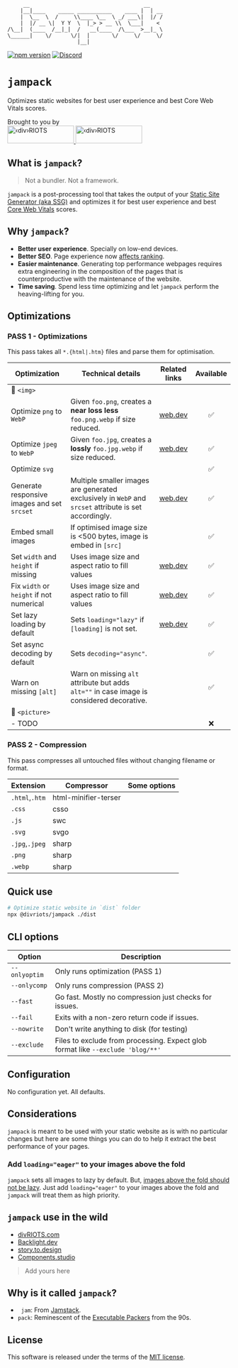 ```
     __                                    __    
    |__|____    _____ ___________    ____ |  | __
    |  \__  \  /     \\____ \__  \ _/ ___\|  |/ /
    |  |/ __ \|  Y Y  \  |_> > __ \\  \___|    < 
/\__|  (____  /__|_|  /   __(____  /\___  >__|_ \
\______|    \/      \/|  |       \/     \/     \/
                      |__|
```
[![npm version](https://img.shields.io/npm/v/@divriots/jampack)](https://npmjs.org/package/@divriots/jampack) 
[![Discord](https://img.shields.io/badge/chat-discord-blue?style=flat&logo=discord)](https://discord.gg/XkQxSU9)

# `jampack`

Optimizes static websites for best user experience and best Core Web Vitals scores.

<div>
  <div>Brought to you by</div>
  <a href="https://divRIOTS.com#gh-light-mode-only">
    <img width="150" height="40" src="https://divRIOTS.com/divriots.svg" alt="‹div›RIOTS" />
  </a>
  <a href="https://divRIOTS.com#gh-dark-mode-only">
    <img width="150" height="40" src="https://divRIOTS.com/divriots-dark.svg" alt="‹div›RIOTS" />
  </a>
</div>

## What is `jampack`?

> Not a bundler. Not a framework.

`jampack` is a post-processing tool that takes the output of your [Static Site Generator (aka SSG)](https://jamstack.org/generators/) and optimizes it for best user experience and best [Core Web Vitals](https://web.dev/learn-core-web-vitals/) scores.

## Why `jampack`?

- **Better user experience**. Specially on low-end devices.
- **Better SEO**. Page experience now [affects ranking](https://developers.google.com/search/docs/appearance/page-experience).
- **Easier maintenance**. Generating top performance webpages requires extra engineering in the composition of the pages that is counterproductive with the maintenance of the website.
- **Time saving**. Spend less time optimizing and let `jampack` perform the heaving-lifting for you.

## Optimizations

### PASS 1 - Optimizations

This pass takes all `*.{html|.htm}` files and parse them for optimisation. 

| Optimization   | Technical details     | Related links | Available |
| -------------- | --------------------- |:------------:|:---------:|
| 🔽 `<img>`      |                       |             |           |
| Optimize `png` to `WebP` | Given `foo.png`, creates a **near loss less** `foo.png.webp` if size reduced. | [web.dev](https://web.dev/uses-webp-images/) |  ✅  |
| Optimize `jpeg` to `WebP` | Given `foo.jpg`, creates a **lossly** `foo.jpg.webp` if size reduced. | [web.dev](https://web.dev/uses-webp-images/) |  ✅  |
| Optimize `svg` |  |  |  ✅  |
| Generate responsive images and set `srcset` | Multiple smaller images are generated exclusively in `WebP` and `srcset` attribute is set accordingly.  | [web.dev](https://web.dev/patterns/web-vitals-patterns/images/responsive-images/) |  ✅  |
| Embed small images | If optimised image size is <500 bytes, image is embed in `[src]` |  |  ✅  |
| Set `width` and `height` if missing | Uses image size and aspect ratio to fill values | [web.dev](https://web.dev/optimize-cls/#images-without-dimensions) |  ✅  |
| Fix `width` or `height` if not numerical | Uses image size and aspect ratio to fill values | [web.dev](https://web.dev/optimize-cls/#images-without-dimensions) |  ✅  |
| Set lazy loading by default  | Sets `loading="lazy"` if `[loading]` is not set. | [web.dev](https://web.dev/lazy-loading-images/) |  ✅  |
| Set async decoding by default  | Sets `decoding="async"`. |  |  ✅  |
| Warn on missing `[alt]` | Warn on missing `alt` attribute but adds `alt=""` in case image is considered decorative. |  |  ✅  |
| 🔽 `<picture>`  |                       |      |   |
| - TODO         |                       |  |  ❌  |

### PASS 2 - Compression

This pass compresses all untouched files without changing filename or format.

| Extension       | Compressor            | Some options |
| --------------- | --------------------- | ------------ |
| `.html`,`.htm`  | html-minifier-terser  |              |
| `.css`          | csso                  |              |
| `.js`           | swc                   |              |
| `.svg`          | svgo                  |              |
| `.jpg`,`.jpeg`  | sharp                 |              |
| `.png`          | sharp                 |              |
| `.webp`         | sharp                 |              | 

## Quick use

```sh
# Optimize static website in `dist` folder
npx @divriots/jampack ./dist
```

## CLI options

| Option        | Description                    |
| -----------   | ------------------------------ |
| `--onlyoptim` | Only runs optimization (PASS 1) |
| `--onlycomp`  | Only runs compression (PASS 2) |
| `--fast`      | Go fast. Mostly no compression just checks for issues. |
| `--fail`      | Exits with a non-zero return code if issues. |
| `--nowrite`   | Don't write anything to disk (for testing) |
| `--exclude`   | Files to exclude from processing. Expect glob format like `--exclude 'blog/**'` |

## Configuration

No configuration yet. All defaults.

## Considerations

`jampack` is meant to be used with your static website as is with no particular changes but here are some things you can do to help it extract the best performance of your pages.

### Add `loading="eager"` to your images above the fold

`jampack` sets all images to lazy by default. But, [images above the fold should not be lazy](https://web.dev/lazy-loading-images/#effects-on-largest-contentful-paint-lcp). Just add `loading="eager"` to your images above the fold and `jampack` will treat them as high priority.

## `jampack` use in the wild

- [divRIOTS.com](https://divRIOTS.com)
- [Backlight.dev](https://backlight.dev)
- [story.to.design](https://story.to.design)
- [Components.studio](https://components.studio)
> Add yours here

## Why is it called `jampack`?

- ` jam`: From [Jamstack](https://en.wikipedia.org/wiki/Jamstack).
- `pack`: Reminescent of the [Executable Packers](https://en.wikipedia.org/wiki/Executable_compression#List_of_executable_packers) from the 90s.

## License

This software is released under the terms of the [MIT license](https://github.com/divriots/jampack/blob/main/LICENSE).
